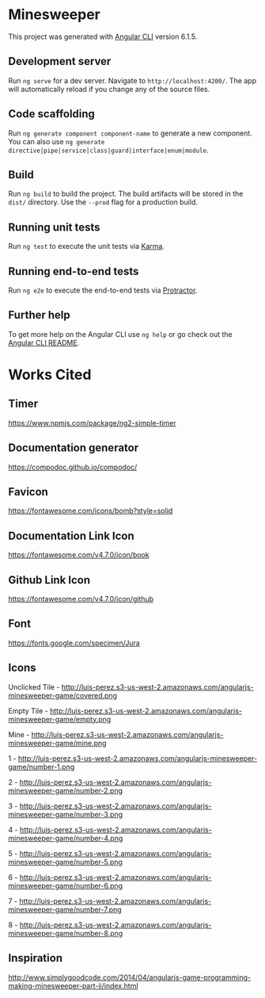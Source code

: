 # Minesweeper

This project was generated with [Angular CLI](https://github.com/angular/angular-cli) version 6.1.5.

## Development server

Run `ng serve` for a dev server. Navigate to `http://localhost:4200/`. The app will automatically reload if you change any of the source files.

## Code scaffolding

Run `ng generate component component-name` to generate a new component. You can also use `ng generate directive|pipe|service|class|guard|interface|enum|module`.

## Build

Run `ng build` to build the project. The build artifacts will be stored in the `dist/` directory. Use the `--prod` flag for a production build.

## Running unit tests

Run `ng test` to execute the unit tests via [Karma](https://karma-runner.github.io).

## Running end-to-end tests

Run `ng e2e` to execute the end-to-end tests via [Protractor](http://www.protractortest.org/).

## Further help

To get more help on the Angular CLI use `ng help` or go check out the [Angular CLI README](https://github.com/angular/angular-cli/blob/master/README.md).



# Works Cited

## Timer
https://www.npmjs.com/package/ng2-simple-timer

## Documentation generator
https://compodoc.github.io/compodoc/

## Favicon
https://fontawesome.com/icons/bomb?style=solid

## Documentation Link Icon
https://fontawesome.com/v4.7.0/icon/book

## Github Link Icon
https://fontawesome.com/v4.7.0/icon/github

## Font
https://fonts.google.com/specimen/Jura

## Icons
Unclicked Tile - http://luis-perez.s3-us-west-2.amazonaws.com/angularjs-minesweeper-game/covered.png

Empty Tile - http://luis-perez.s3-us-west-2.amazonaws.com/angularjs-minesweeper-game/empty.png

Mine - http://luis-perez.s3-us-west-2.amazonaws.com/angularjs-minesweeper-game/mine.png

1 - http://luis-perez.s3-us-west-2.amazonaws.com/angularjs-minesweeper-game/number-1.png

2 - http://luis-perez.s3-us-west-2.amazonaws.com/angularjs-minesweeper-game/number-2.png

3 - http://luis-perez.s3-us-west-2.amazonaws.com/angularjs-minesweeper-game/number-3.png

4 - http://luis-perez.s3-us-west-2.amazonaws.com/angularjs-minesweeper-game/number-4.png

5 - http://luis-perez.s3-us-west-2.amazonaws.com/angularjs-minesweeper-game/number-5.png

6 - http://luis-perez.s3-us-west-2.amazonaws.com/angularjs-minesweeper-game/number-6.png

7 - http://luis-perez.s3-us-west-2.amazonaws.com/angularjs-minesweeper-game/number-7.png

8 - http://luis-perez.s3-us-west-2.amazonaws.com/angularjs-minesweeper-game/number-8.png

## Inspiration
http://www.simplygoodcode.com/2014/04/angularjs-game-programming-making-minesweeper-part-ii/index.html